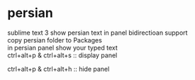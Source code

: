 # persian
sublime text 3 show persian text in panel bidirectioan support<br/>
copy persian folder to Packages<br/>
in persian panel show your typed text<br/>
ctrl+alt+p & ctrl+alt+s  :: display panel

ctrl+alt+p & ctrl+alt+h  :: hide panel
